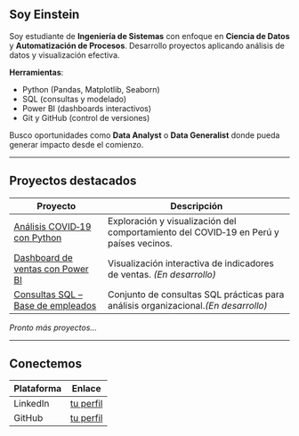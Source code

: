##  Soy Einstein

Soy estudiante de **Ingeniería de Sistemas** con enfoque en **Ciencia de Datos** y **Automatización de Procesos**. Desarrollo proyectos aplicando análisis de datos y visualización efectiva.

**Herramientas**:
- Python (Pandas, Matplotlib, Seaborn)  
- SQL (consultas y modelado)  
- Power BI (dashboards interactivos)  
- Git y GitHub (control de versiones)

Busco oportunidades como **Data Analyst** o **Data Generalist** donde pueda generar impacto desde el comienzo.

---

##  Proyectos destacados

| Proyecto | Descripción |
|----------|-------------|
| [Análisis COVID‑19 con Python](https://github.com/tu_usuario/covid19-data-analysis) | Exploración y visualización del comportamiento del COVID‑19 en Perú y países vecinos. |
| [Dashboard de ventas con Power BI](https://github.com/tu_usuario/dashboard-ventas) | Visualización interactiva de indicadores de ventas. *(En desarrollo)* |
| [Consultas SQL – Base de empleados](https://github.com/tu_usuario/consultas-sql-empleados) | Conjunto de consultas SQL prácticas para análisis organizacional.*(En desarrollo)*|

*Pronto más proyectos…*

---

##  Conectemos

| Plataforma | Enlace |
|------------|--------|
| LinkedIn   | [tu perfil](https://www.linkedin.com/in/tu-usuario) |
| GitHub     | [tu perfil](https://github.com/tu_usuario) |

